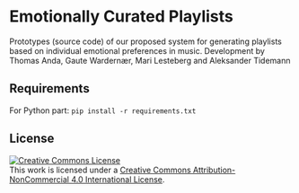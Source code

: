 # Emotionally Curated Playlists

Prototypes (source code) of our proposed system for generating playlists based on individual emotional preferences in music. Development by Thomas Anda, Gaute Wardernær, Mari Lesteberg and Aleksander Tidemann

## Requirements
For Python part:
```pip install -r requirements.txt```

## License
<a rel="license" href="http://creativecommons.org/licenses/by-nc/4.0/"><img alt="Creative Commons License" style="border-width:0" src="https://i.creativecommons.org/l/by-nc/4.0/88x31.png" /></a><br />This work is licensed under a <a rel="license" href="http://creativecommons.org/licenses/by-nc/4.0/">Creative Commons Attribution-NonCommercial 4.0 International License</a>.
